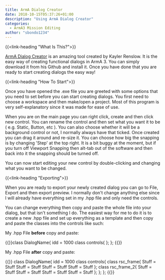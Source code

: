 ```yaml
---
title: ArmA Dialog Creator
date: 2018-10-15T05:37:26+01:00
description: "Using ArmA Dialog Creator"
categories:
  - ArmA3 Mission Editing
author: "sbondo1234"
---
```


{{<link-heading "What Is This?">}}

<a href="https://github.com/kayler-renslow/arma-dialog-creator/releases" target="_blank" class="b bb bw pb1 no-underline black dim">ArmA Dialog Creator</a> is an amazing tool created by Kayler Renslow. It is the easy way of creating functional dialogs in ArmA 3. You can simply download it from his Github and install it. Once you have done that you are ready to start creating dialogs the easy way!

{{<link-heading "How To Start">}}

Once you have opened the .exe file you are greeted with some options that you need to set before you can start creating dialogs. You first need to choose a workspace and then make/open a project. Most of this program is very self-explanatory since it was made for ease of use.

When you are on the main page you can right click, create and then click new control. You can rename the control and then set what you want it to be ( e.g. Static, Button, etc ). You can also choose whether it will be a background control or not, I normally always have that ticked. Once created you can drag it around and re-size it. You can choose how big the snapping is by changing 'Step' at the top right. It is a bit buggy at the moment, but if you turn off Viewport Snapping then alt-tab out of the software and then back into it the snapping should be turned off.

You can now start editing your new control by double-clicking and changing what you want to be changed.

{{<link-heading "Exporting">}}

When you are ready to export your newly created dialog you can go to File, Export and then export preview. I normally don't change anything else since I will already have everything set in my .hpp file and only need the controls.

You can change everything then copy and paste the whole file into your dialog, but that isn't something I do. The easiest way for me to do it is to create a new .hpp file and set up everything as a template and then copy and paste the classes into the controls like such:


My .hpp File **before** copy and paste:

{{<highlight C>}}class DialogName{
  idd = 1000
  class controls{
  };
};
{{</highlight>}}

My .hpp File **after** copy and paste:

{{<highlight C>}}
class DialogName{
  idd = 1000
    class controls{
      class rsc_frame{
      Stuff = Stuff
      Stuff = Stuff
      Stuff = Stuff
      Stuff = Stuff
    };
    class rsc_frame_2{
      Stuff = Stuff
      Stuff = Stuff
      Stuff = Stuff
      Stuff = Stuff
    };
  };
};
{{</highlight>}}
